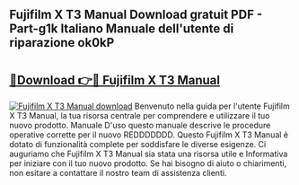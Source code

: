 ## Fujifilm X T3 Manual Download gratuit PDF - Part-g1k Italiano Manuale dell'utente di riparazione ok0kP

# <h2><a href="http://dfeo5u.blite.top/?on=Fujifilm+X+T3+Manual">🔗Download 👉🔴 Fujifilm X T3 Manual</a></h2>

[![Fujifilm X T3 Manual download](https://i.imgur.com/lujVjoI.png)](http://dfeo5u.blite.top/?on=Fujifilm+X+T3+Manual)
Benvenuto nella guida per l'utente Fujifilm X T3 Manual, la tua risorsa centrale per comprendere e utilizzare il tuo nuovo prodotto. Manuale D'uso questo manuale descrive le procedure operative corrette per il nuovo REDDDDDDD. Questo Fujifilm X T3 Manual è dotato di funzionalità complete per soddisfare le diverse esigenze. Ci auguriamo che Fujifilm X T3 Manual sia stata una risorsa utile e Informativa per iniziare con il tuo nuovo prodotto. Se hai bisogno di aiuto o chiarimenti, non esitare a contattare il nostro team di assistenza clienti.
